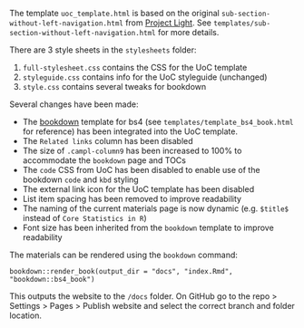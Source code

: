The template `uoc_template.html` is based on the original `sub-section-without-left-navigation.html` from [Project Light](https://www.cam.ac.uk/web-support/project-light). See `templates/sub-section-without-left-navigation.html` for more details.

There are 3 style sheets in the `stylesheets` folder:

1. `full-stylesheet.css` contains the CSS for the UoC template
2. `styleguide.css` contains info for the UoC styleguide (unchanged)
3. `style.css` contains several tweaks for bookdown

Several changes have been made:

* The [bookdown](https://bookdown.org) template for bs4 (see `templates/template_bs4_book.html` for reference) has been integrated into the UoC template.
* The `Related links` column has been disabled
* The size of `.campl-column9` has been increased to 100% to accommodate the `bookdown` page and TOCs
* The `code` CSS from UoC has been disabled to enable use of the bookdown `code` and `kbd` styling
* The external link icon for the UoC template has been disabled
* List item spacing has been removed to improve readability
* The naming of the current materials page is now dynamic (e.g. `$title$` instead of `Core Statistics in R`)
* Font size has been inherited from the `bookdown` template to improve readability

The materials can be rendered using the `bookdown` command:

`bookdown::render_book(output_dir = "docs", "index.Rmd", "bookdown::bs4_book")`

This outputs the website to the `/docs` folder. On GitHub go to the repo > Settings > Pages > Publish website and select the correct branch and folder location.
